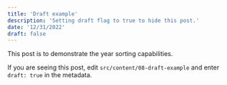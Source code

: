 ```yaml
---
title: 'Draft example'
description: 'Setting draft flag to true to hide this post.'
date: '12/31/2022'
draft: false
---
```


This post is to demonstrate the year sorting capabilities.

If you are seeing this post, edit `src/content/08-draft-example` and enter `draft: true` in the metadata.
